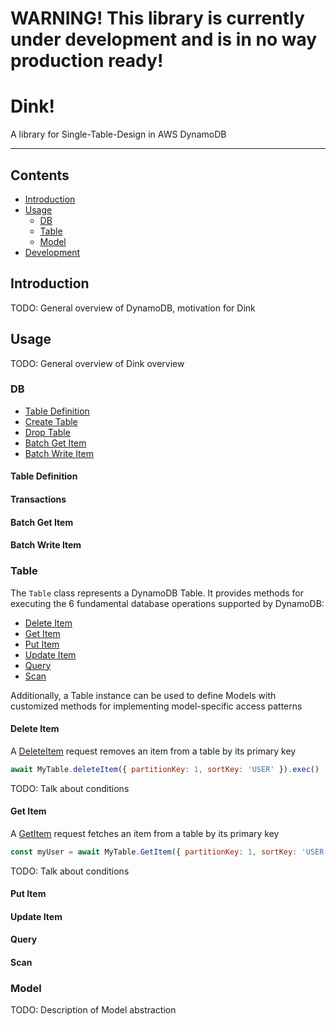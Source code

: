 
# WARNING! This library is currently under development and is in no way production ready!

# Dink!
A library for Single-Table-Design in AWS DynamoDB

---
## Contents
* [Introduction](#introduction)
* [Usage](#usage)
  * [DB](#db)
  * [Table](#table)
  * [Model](#table)
* [Development](#development)

## Introduction
TODO: General overview of DynamoDB, motivation for Dink


## Usage
TODO: General overview of Dink overview


### DB
  * [Table Definition](#table-definition)
  * [Create Table](#create-table)
  * [Drop Table](#drop-table)
  * [Batch Get Item](#batch-get-item)
  * [Batch Write Item](#batch-write-item)

#### Table Definition
#### Transactions
#### Batch Get Item
#### Batch Write Item


### Table
The `Table` class represents a DynamoDB Table. It provides methods for executing the 6 fundamental database operations supported by DynamoDB:
  * [Delete Item](#delete-item)
  * [Get Item](#get-item)
  * [Put Item](#put-item)
  * [Update Item](#update-item)
  * [Query](#query)
  * [Scan](#scan)

Additionally, a Table instance can be used to define Models with customized methods for implementing model-specific access patterns


#### Delete Item
A [DeleteItem](https://docs.aws.amazon.com/amazondynamodb/latest/developerguide/WorkingWithItems.html) request removes an item from a table by its primary key
```js
await MyTable.deleteItem({ partitionKey: 1, sortKey: 'USER' }).exec()
```
TODO: Talk about conditions


#### Get Item
A [GetItem](https://docs.aws.amazon.com/amazondynamodb/latest/developerguide/WorkingWithItems.html) request fetches an item from a table by its primary key
```js
const myUser = await MyTable.GetItem({ partitionKey: 1, sortKey: 'USER' }).exec()
```
TODO: Talk about conditions


#### Put Item


#### Update Item


#### Query


#### Scan


### Model
TODO: Description of Model abstraction
